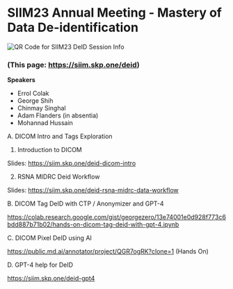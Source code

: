 # SIIM23 Annual Meeting - Mastery of Data De-identification


![QR Code for SIIM23 DeID Session Info](https://github.com/georgezero/siim23-session-data-deidentification/assets/12178283/dad5680e-4ac5-459c-ba1a-a9f39c022679)

### (This page: https://siim.skp.one/deid)

**Speakers**

- Errol Colak 
- George Shih 
- Chinmay Singhal
- Adam Flanders (in absentia)
- Mohannad Hussain

A. DICOM Intro and Tags Exploration 

1. Introduction to DICOM

Slides: https://siim.skp.one/deid-dicom-intro

2. RSNA MIDRC Deid Workflow

Slides: https://siim.skp.one/deid-rsna-midrc-data-workflow

B. DICOM Tag DeID with CTP / Anonymizer and GPT-4

https://colab.research.google.com/gist/georgezero/13e74001e0d928f773c6bdd887b71b02/hands-on-dicom-tag-deid-with-gpt-4.ipynb

C. DICOM Pixel DeID using AI

https://public.md.ai/annotator/project/QGR7ogRK?clone=1 (Hands On)

D. GPT-4 help for DeID

https://siim.skp.one/deid-gpt4

